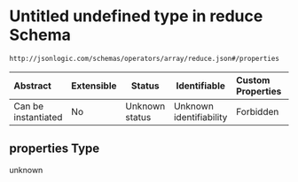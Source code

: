# Untitled undefined type in reduce Schema

```txt
http://jsonlogic.com/schemas/operators/array/reduce.json#/properties
```




| Abstract            | Extensible | Status         | Identifiable            | Custom Properties | Additional Properties | Access Restrictions | Defined In                                                          |
| :------------------ | ---------- | -------------- | ----------------------- | :---------------- | --------------------- | ------------------- | ------------------------------------------------------------------- |
| Can be instantiated | No         | Unknown status | Unknown identifiability | Forbidden         | Allowed               | none                | [reduce.json\*](operators/array/reduce.json "open original schema") |

## properties Type

unknown

